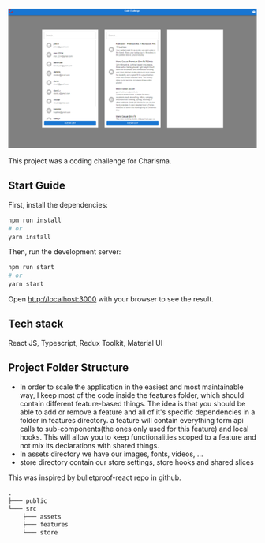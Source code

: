 ![project screenshot](https://raw.githubusercontent.com/farhad-gh-dev/charisma-challenge/master/src/assets/project-screenshot.png)

This project was a coding challenge for Charisma.

## Start Guide

First, install the dependencies:

```bash
npm run install
# or
yarn install
```

Then, run the development server:

```bash
npm run start
# or
yarn start
```

Open [http://localhost:3000](http://localhost:3000) with your browser to see the result.

## Tech stack

React JS, Typescript, Redux Toolkit, Material UI

## Project Folder Structure

- In order to scale the application in the easiest and most maintainable way, I keep most of the code inside the features folder, which should contain different feature-based things. The idea is that you should be able to add or remove a feature and all of it's specific dependencies in a folder in features directory. a feature will contain everything form api calls to sub-components(the ones only used for this feature) and local hooks. This will allow you to keep functionalities scoped to a feature and not mix its declarations with shared things.
- In assets directory we have our images, fonts, videos, ...
- store directory contain our store settings, store hooks and shared slices

This was inspired by bulletproof-react repo in github.

    .
    ├─── public
    └─── src
        ├─── assets
        ├─── features
        └─── store
